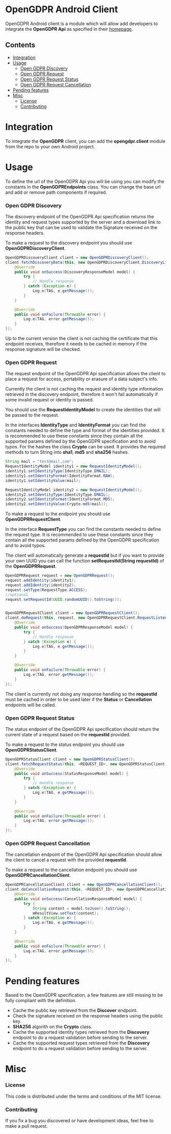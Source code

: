 # OpenGDPR Android Client

OpenGDPR Android client is a module which will allow add developers to integrate the **OpenGDPR Api** as specified in their [homepage](https://www.opengdpr.org).

## Contents

* [Integration](#integration)
* [Usage](#usage)
    * [Open GDPR Discovery](#opengdpr-discovery)
    * [Open GDPR Request](#opengdpr-request)
    * [Open GDPR Request Status](#opengdpr-status)
    * [Open GDPR Request Cancellation](#opengdpr-cancel)
* [Pending features](#pending-features)
* [Misc](#misc)
    * [License](#misc_license)
    * [Contributing](#misc_contributing)

<a name="integration"></a>
# Integration

To integrate the **OpenGDPR** client, you can add the **opengdpr.client** module from the repo to your own Android project.

<a name="usage"></a>
# Usage

To define the url of the OpenGDPR Api you will be using you can modify the constants in the **OpenGDPREndpoints** class. You can change the base url and add or remove path components if required.

<a name="opengdpr-discovery"></a>
### Open GDPR Discovery

The discovery endpoint of the OpenGDPR Api specification returns the identity and request types supported by the server and a download link to the public key that can be used to validate the Signature received on the response headers.

To make a request to the discovery endpoint you should use **OpenGDPRDiscoveryClient**.

``` Java
OpenGDPRDiscoveryClient client = new OpenGDPRDiscoveryClient();
client.fetchDiscoveryData(this, new OpenGDPRDiscoveryClient.DiscoveryListener() {
    @Override
    public void onSuccess(DiscoveryResponseModel model) {
        try {
            // Handle response
        } catch (Exception e) {
            Log.e(TAG, e.getMessage());
        }
    }

    @Override
    public void onFailure(Throwable error) {
        Log.e(TAG, error.getMessage());
    }
});
```

Up to the current version the client is not caching the certificate that this endpoint receives, therefore it needs to be cached in memory if the response signature will be checked.

<a name="opengdpr-request"></a>
### Open GDPR Request

The request endpoint of the OpenGDPR Api specification allows the client to place a request for access, portability or erasure of a data subject's info. 

Currently the client is not caching the request and identity type information retrieved in the discovery endpoint, therefore it won't fail automatically if some invalid request or identity is passed.

You should use the **RequestIdentityModel** to create the identities that will be passed to the request.

In the interfaces **IdentityType** and **IdentityFormat** you can find the constants needed to define the type and format of the identities provided. It is recommended to use these constants since they contain all the supported params defined by the OpenGDPR specification and to avoid typos. For the hashes the class **Crypto** can be used. It provides the required methods to turn String into **sha1**, **md5** and **sha256** hashes.

``` Java
String mail = "test@mail.com";
RequestIdentityModel identity1 = new RequestIdentityModel();
identity1.setIdentityType(IdentityType.EMAIL);
identity1.setIdentityFormat(IdentityFormat.RAW);
identity1.setIdentityValue(mail);

RequestIdentityModel identity2 = new RequestIdentityModel();
identity2.setIdentityType(IdentityType.EMAIL);
identity2.setIdentityFormat(IdentityFormat.MD5);
identity2.setIdentityValue(Crypto.md5(mail));
```

To make a request to the endpoint you should use **OpenGDPRRequestClient**.

In the interface **RequestType** you can find the constants needed to define the request type. It is recommended to use these constants since they contain all the supported params defined by the OpenGDPR specification and to avoid typos.

The client will automatically generate a **requestId** but if you want to provide your own UUID you can call the function **setRequestId(String requestId)** of the **OpenGDPRRequest**.

``` Java
OpenGDPRRequest request = new OpenGDPRRequest();
request.addIdentity(identity1);
request.addIdentity(identity2);
request.setType(RequestType.ACCESS);
//optional
request.setRequestId(UUID.randomUUID().toString());


OpenGDPRRequestClient client = new OpenGDPRRequestClient();
client.doRequest(this, request, new OpenGDPRRequestClient.RequestListener() {
    @Override
    public void onSuccess(OpenGDPRResponseModel model) {
        try {
            // Handle response
        } catch (Exception e) {
            Log.e(TAG, e.getMessage());
        }
    }

    @Override
    public void onFailure(Throwable error) {
        Log.e(TAG, error.getMessage());
    }
});
```

The client is currently not doing any response handling so the **requestId** must be cached in order to be used later if the **Status** or **Cancellation** endpoints will be called.

<a name="opengdpr-status"></a>
### Open GDPR Request Status

The status endpoint of the OpenGDPR Api specification should return the current state of a request based on the **requestId** provided.

To make a request to the status endpoint you should use **OpenGDPRStatusClient**.

``` Java
OpenGDPRStatusClient client = new OpenGDPRStatusClient();
client.fetchRequestStatus(this, <REQUEST_ID>, new OpenGDPRStatusClient.StatusListener() {
    @Override
    public void onSuccess(StatusResponseModel model) {
        try {
            // Handle response
        } catch (Exception e) {
            Log.e(TAG, e.getMessage());
        }
    }

    @Override
    public void onFailure(Throwable error) {
        Log.e(TAG, error.getMessage());
    }
});
```

<a name="opengdpr-cancel"></a>
### Open GDPR Request Cancellation

The cancellation endpoint of the OpenGDPR Api specification should allow the client to cancel a request with the provided **requestId**.

To make a request to the cancellation endpoint you should use **OpenGDPRCancellationClient**.

``` Java
OpenGDPRCancellationClient client = new OpenGDPRCancellationClient();
client.doCancellationRequest(this, <REQUEST_ID>, new OpenGDPRCancellationClient.CancellationListener() {
    @Override
    public void onSuccess(CancellationResponseModel model) {
        try {
            String content = model.toJson().toString();
            mResultView.setText(content);
        } catch (Exception e) {
            Log.e(TAG, e.getMessage());
        }
    }

    @Override
    public void onFailure(Throwable error) {
        Log.e(TAG, error.getMessage());
    }
});
```

<a name="pending-features"></a>
# Pending features

Based to the OpenGDPR specification, a few features are still missing to be fully compliant with the definition.

* Cache the public key retrieved from the **Discover** endpoint.
* Check the signature received on the response headers using the public key.
* **SHA256** algorith on the **Crypto** class.
* Cache the supported identity types retrieved from the **Discovery** endpoint to do a request validation before sending to the server.
* Cache the supported request types retrieved from the **Discovery** endpoint to do a request validation before sending to the server.

<a name="misc"></a>
# Misc

<a name="misc_license"></a>
### License

This code is distributed under the terms and conditions of the MIT license.

<a name="misc_contributing"></a>
### Contributing

If you fix a bug you discovered or have development ideas, feel free to make a pull request.